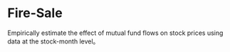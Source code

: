 # Fire-Sale
Empirically estimate the effect of mutual fund flows on stock prices using data at the stock-month level。
